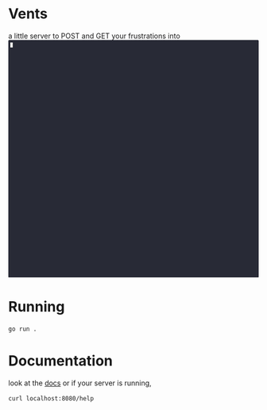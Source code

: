 # Vents
a little server to POST and GET your frustrations into
![vents being used](res/replay.gif)

# Running
```sh
go run .
```

# Documentation
look at the [docs](text/help)
or if your server is running,
```sh
curl localhost:8080/help
```
